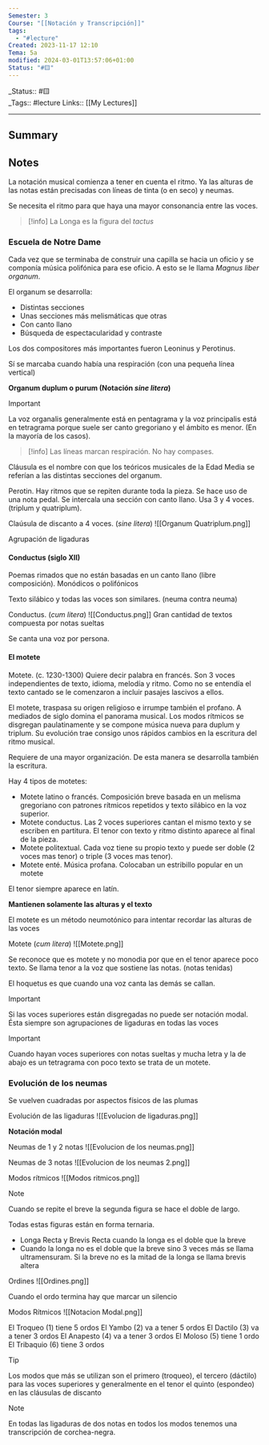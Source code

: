```yaml
---
Semester: 3
Course: "[[Notación y Transcripción]]"
tags:
  - "#lecture"
Created: 2023-11-17 12:10
Tema: 5a
modified: 2024-03-01T13:57:06+01:00
Status: "#🟨"
---
```

\_Status:: #🟨  
\_Tags::  #lecture 
Links:: [[My Lectures]]
___

## Summary

## Notes

La notación musical comienza a tener en cuenta el ritmo. Ya las alturas de las notas están precisadas con líneas de tinta (o en seco) y neumas.

Se necesita el ritmo para que haya una mayor consonancia entre las voces.

> [!info]
> La Longa es la figura del *tactus*

### Escuela de Notre Dame
Cada vez que se terminaba de construir una capilla se hacia un oficio y se componía música polifónica para ese oficio. A esto se le llama *Magnus liber organum*.

El organum se desarrolla: 
- Distintas secciones
- Unas secciones más melismáticas que otras
- Con canto llano
- Búsqueda de espectacularidad y contraste

Los dos compositores más importantes fueron Leoninus y Perotinus.

Sí se marcaba cuando había una respiración (con una pequeña línea vertical)

**Organum duplum o purum (Notación *sine litera*)**
> [!important] 
> La voz organalis generalmente está en pentagrama y la voz principalis está en tetragrama porque suele ser canto gregoriano y el ámbito es menor. (En la mayoría de los casos). 

> [!info]
> Las líneas marcan respiración. No hay compases.




Cláusula es el nombre con que los teóricos musicales de la Edad Media se referían a las distintas secciones del organum.

Perotin. Hay ritmos que se repiten durante toda la pieza. Se hace uso de una nota pedal. Se intercala una sección con canto llano. Usa 3 y 4 voces. (triplum y quatriplum).

Claúsula de discanto a 4 voces. (*sine litera*)
![[Organum Quatriplum.png]]

Agrupación de ligaduras

#### Conductus (siglo XII)
Poemas rimados que no están basadas en un canto llano (libre composición). Monódicos o polifónicos

Texto silábico y todas las voces son similares. (neuma contra neuma)

Conductus. (*cum litera*)
![[Conductus.png]]
Gran cantidad de textos compuesta por notas sueltas

Se canta una voz por persona.

#### El motete

Motete. (c. 1230-1300) Quiere decir palabra en francés. Son 3 voces independientes de texto, idioma, melodía y ritmo. Como no se entendía el texto cantado se le comenzaron a incluir pasajes lascivos a ellos.

El motete, traspasa su origen religioso e irrumpe también el profano. A mediados de siglo domina el panorama musical. Los modos rítmicos se disgregan paulatinamente y se compone música nueva para duplum y
triplum. Su evolución trae consigo unos rápidos cambios en la escritura del ritmo musical. 

Requiere de una mayor organización. De esta manera se desarrolla también la escritura.

Hay 4 tipos de motetes:
- Motete latino o francés. Composición breve basada en un melisma gregoriano con patrones rítmicos repetidos y texto silábico en la voz superior.
- Motete conductus. Las 2 voces superiores cantan el mismo texto y se escriben en partitura. El tenor con texto y ritmo distinto aparece al final de la pieza.
- Motete politextual. Cada voz tiene su propio texto y puede ser doble (2 voces mas tenor) o triple (3 voces mas tenor).
- Motete enté. Música profana. Colocaban un estribillo popular en un motete

El tenor siempre aparece en latín.

**Mantienen solamente las alturas y el texto**

El motete es un método neumotónico para intentar recordar las alturas de las voces

Motete (*cum litera*)
![[Motete.png]]

Se reconoce que es motete y no monodia por que en el tenor aparece poco texto. Se llama tenor a la voz que sostiene las notas. (notas tenidas)

El hoquetus es que cuando una voz canta las demás se callan.

> [!important]
> Si las voces superiores están disgregadas no puede ser notación modal. Ésta siempre son agrupaciones de ligaduras en todas las voces


> [!important] 
> 
> Cuando hayan voces superiores con notas sueltas y mucha letra y la de abajo es un tetragrama con poco texto se trata de un motete.


### Evolución de los neumas

Se vuelven cuadradas por aspectos físicos de las plumas

Evolución de las ligaduras
![[Evolucion de ligaduras.png]]

**Notación modal**

Neumas de 1 y 2 notas
![[Evolucion de los neumas.png]]

Neumas de 3 notas
![[Evolucion de los neumas 2.png]]

Modos rítmicos
![[Modos ritmicos.png]]

> [!note]
> Cuando se repite el breve la segunda figura se hace el doble de largo.


Todas estas figuras están en forma ternaria.

- Longa Recta y Brevis Recta cuando la longa es el doble que la breve
- Cuando la longa no es el doble que la breve sino 3 veces más se llama ultramensuram. Si la breve no es la mitad de la longa se llama brevis altera

Ordines
![[Ordines.png]]

Cuando el ordo termina hay que marcar un silencio

Modos Rítmicos
![[Notacion Modal.png]]

El Troqueo (1) tiene 5 ordos
El Yambo (2) va a tener 5 ordos
El Dactilo (3) va a tener 3 ordos
El Anapesto (4) va a tener 3 ordos
El Moloso (5) tiene 1 ordo
El Tribaquio (6) tiene 3 ordos

> [!tip] 
> Los modos que más se utilizan son el primero (troqueo), el tercero (dáctilo) para las voces superiores y generalmente en el tenor el quinto (espondeo) en las cláusulas de discanto


> [!note]
> 
> En todas las ligaduras de dos notas en todos los modos tenemos una transcripción de corchea-negra.


